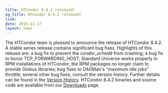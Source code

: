 ```yaml
---
title: HTCondor 8.4.2 released!
og_title: HTCondor 8.4.2 released!
link: 
date: 2015-11-17
layout: news
---
```


The HTCondor team is pleased to announce the release of HTCondor 8.4.2. A stable series release contains significant bug fixes.  Highlights of this release are: a bug fix to prevent the condor_schedd from crashing; a bug fix to honor TCP_FORWARDING_HOST; Standard Universe works properly in RPM installations of HTCondor; the RPM packages no longer claim to provide Globus libraries; bug fixes to DAGMan's "maximum idle jobs" throttle; several other bug fixes, consult the version history.   Further details can be found in the <a href="manual/v8.4.2/10_3Stable_Release.html">Version History</a>. HTCondor 8.4.2 binaries and source code are available from our <a href="downloads/">Downloads</a> page. 
